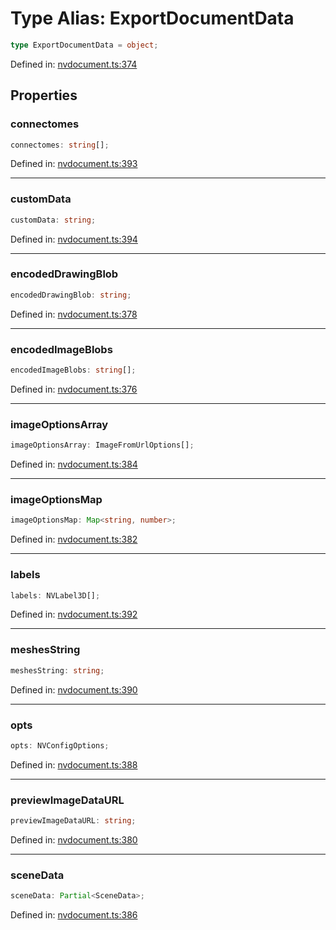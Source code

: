 # Type Alias: ExportDocumentData

```ts
type ExportDocumentData = object;
```

Defined in: [nvdocument.ts:374](https://github.com/niivue/niivue/blob/main/packages/niivue/src/nvdocument.ts#L374)

## Properties

### connectomes

```ts
connectomes: string[];
```

Defined in: [nvdocument.ts:393](https://github.com/niivue/niivue/blob/main/packages/niivue/src/nvdocument.ts#L393)

---

### customData

```ts
customData: string;
```

Defined in: [nvdocument.ts:394](https://github.com/niivue/niivue/blob/main/packages/niivue/src/nvdocument.ts#L394)

---

### encodedDrawingBlob

```ts
encodedDrawingBlob: string;
```

Defined in: [nvdocument.ts:378](https://github.com/niivue/niivue/blob/main/packages/niivue/src/nvdocument.ts#L378)

---

### encodedImageBlobs

```ts
encodedImageBlobs: string[];
```

Defined in: [nvdocument.ts:376](https://github.com/niivue/niivue/blob/main/packages/niivue/src/nvdocument.ts#L376)

---

### imageOptionsArray

```ts
imageOptionsArray: ImageFromUrlOptions[];
```

Defined in: [nvdocument.ts:384](https://github.com/niivue/niivue/blob/main/packages/niivue/src/nvdocument.ts#L384)

---

### imageOptionsMap

```ts
imageOptionsMap: Map<string, number>;
```

Defined in: [nvdocument.ts:382](https://github.com/niivue/niivue/blob/main/packages/niivue/src/nvdocument.ts#L382)

---

### labels

```ts
labels: NVLabel3D[];
```

Defined in: [nvdocument.ts:392](https://github.com/niivue/niivue/blob/main/packages/niivue/src/nvdocument.ts#L392)

---

### meshesString

```ts
meshesString: string;
```

Defined in: [nvdocument.ts:390](https://github.com/niivue/niivue/blob/main/packages/niivue/src/nvdocument.ts#L390)

---

### opts

```ts
opts: NVConfigOptions;
```

Defined in: [nvdocument.ts:388](https://github.com/niivue/niivue/blob/main/packages/niivue/src/nvdocument.ts#L388)

---

### previewImageDataURL

```ts
previewImageDataURL: string;
```

Defined in: [nvdocument.ts:380](https://github.com/niivue/niivue/blob/main/packages/niivue/src/nvdocument.ts#L380)

---

### sceneData

```ts
sceneData: Partial<SceneData>;
```

Defined in: [nvdocument.ts:386](https://github.com/niivue/niivue/blob/main/packages/niivue/src/nvdocument.ts#L386)
